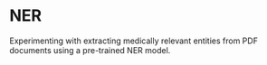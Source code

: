 # NER
Experimenting with extracting medically relevant entities from PDF documents using a pre-trained NER model.
